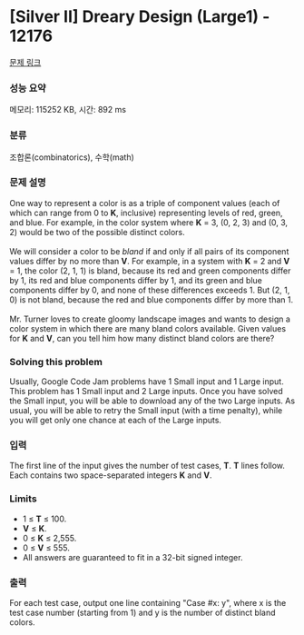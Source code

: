 # [Silver II] Dreary Design (Large1) - 12176 

[문제 링크](https://www.acmicpc.net/problem/12176) 

### 성능 요약

메모리: 115252 KB, 시간: 892 ms

### 분류

조합론(combinatorics), 수학(math)

### 문제 설명

<p>One way to represent a color is as a triple of component values (each of which can range from 0 to <strong>K</strong>, inclusive) representing levels of red, green, and blue. For example, in the color system where <strong>K</strong> = 3, (0, 2, 3) and (0, 3, 2) would be two of the possible distinct colors.<br>
<br>
We will consider a color to be <em>bland</em> if and only if all pairs of its component values differ by no more than <strong>V</strong>. For example, in a system with <strong>K</strong> = 2 and <strong>V</strong> = 1, the color (2, 1, 1) is bland, because its red and green components differ by 1, its red and blue components differ by 1, and its green and blue components differ by 0, and none of these differences exceeds 1. But (2, 1, 0) is not bland, because the red and blue components differ by more than 1.<br>
<br>
Mr. Turner loves to create gloomy landscape images and wants to design a color system in which there are many bland colors available. Given values for <strong>K</strong> and <strong>V</strong>, can you tell him how many distinct bland colors are there?</p>

<h3>Solving this problem</h3>

<p>Usually, Google Code Jam problems have 1 Small input and 1 Large input. This problem has 1 Small input and 2 Large inputs. Once you have solved the Small input, you will be able to download any of the two Large inputs. As usual, you will be able to retry the Small input (with a time penalty), while you will get only one chance at each of the Large inputs.</p>

### 입력 

 <p>The first line of the input gives the number of test cases, <strong>T</strong>. <strong>T</strong> lines follow. Each contains two space-separated integers <strong>K</strong> and <strong>V</strong>.</p>

<h3>Limits</h3>

<ul>
	<li>1 ≤ <strong>T</strong> ≤ 100.</li>
	<li><strong>V</strong> ≤ <strong>K</strong>.</li>
	<li>0 ≤ <strong>K</strong> ≤ 2,555.</li>
	<li>0 ≤ <strong>V</strong> ≤ 555.</li>
	<li>All answers are guaranteed to fit in a 32-bit signed integer.</li>
</ul>

### 출력 

 <p>For each test case, output one line containing "Case #x: y", where x is the test case number (starting from 1) and y is the number of distinct bland colors.</p>


